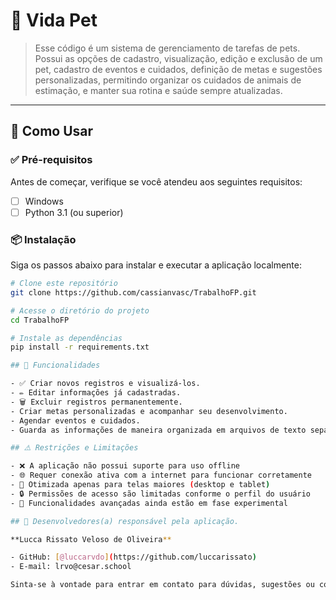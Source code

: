 # 📘 Vida Pet

> Esse código é um sistema de gerenciamento de tarefas de pets. Possui as opções de cadastro, visualização, edição e exclusão de um pet, cadastro de eventos e cuidados, definição de metas e sugestões personalizadas, permitindo organizar os cuidados de animais de estimação, e manter sua rotina e saúde sempre atualizadas.

---

## 🚀 Como Usar

### ✅ Pré-requisitos

Antes de começar, verifique se você atendeu aos seguintes requisitos:

- [ ] Windows
- [ ] Python 3.1 (ou superior)

### 📦 Instalação

Siga os passos abaixo para instalar e executar a aplicação localmente:

```bash
# Clone este repositório
git clone https://github.com/cassianvasc/TrabalhoFP.git

# Acesse o diretório do projeto
cd TrabalhoFP

# Instale as dependências
pip install -r requirements.txt

## 🧭 Funcionalidades

- ✅ Criar novos registros e visualizá-los.
- ✏️ Editar informações já cadastradas.
- 🗑️ Excluir registros permanentemente.
- Criar metas personalizadas e acompanhar seu desenvolvimento.
- Agendar eventos e cuidados.
- Guarda as informações de maneira organizada em arquivos de texto separados.

## ⚠️ Restrições e Limitações

- ❌ A aplicação não possui suporte para uso offline
- 🌐 Requer conexão ativa com a internet para funcionar corretamente
- 📱 Otimizada apenas para telas maiores (desktop e tablet)
- 🔒 Permissões de acesso são limitadas conforme o perfil do usuário
- 🧪 Funcionalidades avançadas ainda estão em fase experimental

## 👤 Desenvolvedores(a) responsável pela aplicação.

**Lucca Rissato Veloso de Oliveira**  

- GitHub: [@luccarvdo](https://github.com/luccarissato)
- E-mail: lrvo@cesar.school

Sinta-se à vontade para entrar em contato para dúvidas, sugestões ou colaborações!
